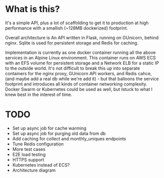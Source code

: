 # What is this?

It's a simple API, plus a lot of scaffolding to get it to production at high performance with a smallish (~128MB dockerized) footprint.

Overall architecture is An API written in Flask, running on GUnicorn, behind nginx. Sqlite is used for persistent storage and Redis for caching.

Implementation is currently as one docker container running all the above services in an Alpine Linux environment. This container runs on AWS ECS with an EFS volume for persistent storage and a Network ELB for a static IP to the outside world. It's not difficult to break this up into separate containers for the nginx proxy, GUnicorn API workers, and Redis cahce, (and maybe add a real db while we're add it) - but that balloons the service footprint and introduces all kinds of container networking complexity. Docker Swarm or Kubernetes could be used as well, but Istuck to what I knew best in the interest of time.

# TODO

- Set up async job for cache warming
- Set up async job for purging old data from db
- Add caching for collect and monthly_uniques endpoints
- Tune Redis configuration
- More test cases
- E2E load testing
- HTTPS support
- Kubernetes instead of ECS?
- Architecture diagram